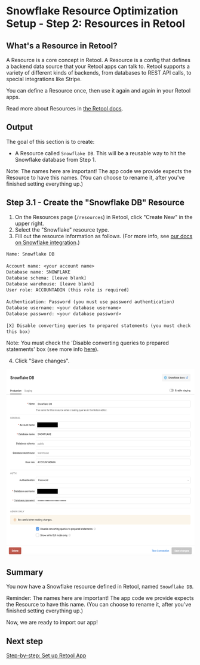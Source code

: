 # Snowflake Resource Optimization Setup - Step 2: Resources in Retool

## What's a Resource in Retool?
A Resource is a core concept in Retool. A Resource is a config that defines a backend data source that your Retool apps can talk to. Retool supports a variety of different kinds of backends, from databases to REST API calls, to special integrations like Stripe.

You can define a Resource once, then use it again and again in your Retool apps.

Read more about Resources in [the Retool docs](https://docs.retool.com/docs/integrations-overview).

## Output
The goal of this section is to create:
* A Resource called `Snowflake DB`. This will be a reusable way to hit the Snowflake database from Step 1.

Note: The names here are important! The app code we provide expects the Resource to have this names. (You can choose to rename it, after you've finished setting everything up.)

## Step 3.1 - Create the "Snowflake DB" Resource
1. On the Resources page (`/resources`) in Retool, click "Create New" in the upper right.
2. Select the "Snowflake" resource type.
3. Fill out the resource information as follows. (For more info, see [our docs on Snowflake integration](https://docs.retool.com/docs/snowflake-integration).)

```
Name: Snowflake DB

Account name: <your account name>
Database name: SNOWFLAKE
Database schema: [leave blank]
Database warehouse: [leave blank]
User role: ACCOUNTADIN (this role is required)

Authentication: Password (you must use password authentication)
Database username: <your database username>
Database password: <your database password>

[X] Disable converting queries to prepared statements (you must check this box)
```

Note: You must check the 'Disable converting queries to prepared statements' box (see more info [here](https://docs.retool.com/docs/sql-in-retool#prepared-statements)).

4. Click "Save changes".

<img src="./images/snowflake-resource.png" alt="Setting up the Snowflake resource" style="height: 500px;">


## Summary
You now have a Snowflake resource defined in Retool, named `Snowflake DB`.

Reminder: The names here are important! The app code we provide expects the Resource to have this name. (You can choose to rename it, after you've finished setting everything up.)

Now, we are ready to import our app!

## Next step
[Step-by-step: Set up Retool App](./set-up-retool-app.md)
